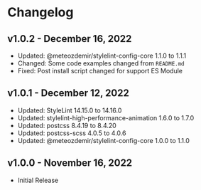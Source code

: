 # Changelog

## v1.0.2 - December 16, 2022

  - Updated: @meteozdemir/stylelint-config-core 1.1.0 to 1.1.1
  - Changed: Some code examples changed from `README.md`
  - Fixed: Post install script changed for support ES Module

## v1.0.1 - December 12, 2022

  - Updated: StyleLint 14.15.0 to 14.16.0
  - Updated: stylelint-high-performance-animation 1.6.0 to 1.7.0
  - Updated: postcss 8.4.19 to 8.4.20
  - Updated: postcss-scss 4.0.5 to 4.0.6
  - Updated: @meteozdemir/stylelint-config-core 1.0.0 to 1.1.0

## v1.0.0 - November 16, 2022

  - Initial Release
